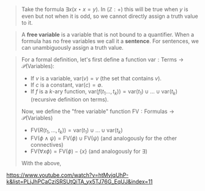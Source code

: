 > Take the formula $\exists x(x\star x=y)$. In ($\mathbb Z: +$) this will be true when $y$ is even but not when it is odd, so we cannot directly assign a truth value to it.

>A **free variable** is a variable that is not bound to a quantifier. When a formula has no free variables we call it a **sentence**. For sentences, we can unambiguously assign a truth value.

>For a formal definition, let's first define a function $\text{var}:\text{Terms}\rightarrow\mathcal P(\text{Variables})$:
>- If $v$ is a variable, $\text{var}(v) = {v}$ (the set that contains $v$).
>- If $c$ is a constant, $\text{var}(c)=\emptyset$.
>- If $f$ is a $k$-ary function, $\text{var}(f(t_1\dots,t_k)) = \text{var}(t_1) \cup\dots\cup\text{var}(t_k)$ (recursive definition on terms).
>
> Now, we define the "free variable" function $\text{FV}: \text{Formulas}\rightarrow\mathcal P(\text{Variables})$
> - $\text{FV}(R(t_1,\dots,t_k)) = \text{var}(t_1)\cup\dots\cup\text{var}(t_k)$
> - $\text{FV}(\phi\land\psi) = \text{FV}(\phi)\cup\text{FV}(\psi)$ (and analogously for the other connectives)
> - $\text{FV}(\forall x\phi) = \text{FV}(\phi)-\{x\}$ (and analogously for $\exists$)
> 
> With the above,

https://www.youtube.com/watch?v=htMvjqUhP-k&list=PLjJhPCaCziSRSUtQiTA_yx5TJ76G_EqUJ&index=11